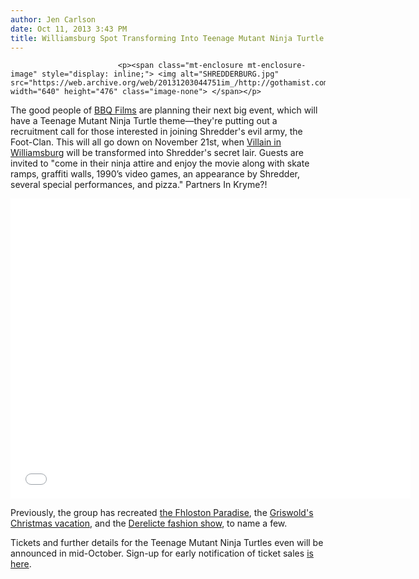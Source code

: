 ```yaml
---
author: Jen Carlson
date: Oct 11, 2013 3:43 PM
title: Williamsburg Spot Transforming Into Teenage Mutant Ninja Turtle Lair
---
```



                            
                            
                            
                            <p><span class="mt-enclosure mt-enclosure-image" style="display: inline;"> <img alt="SHREDDERBURG.jpg" src="https://web.archive.org/web/20131203044751im_/http://gothamist.com/attachments/arts_jen/SHREDDERBURG.jpg" width="640" height="476" class="image-none"> </span></p>

<p>The good people of <a href="https://web.archive.org/web/20131203044751/http://gothamist.com/tags/bbqfilms">BBQ Films</a> are planning their next big event, which will have a Teenage Mutant Ninja Turtle theme&#x2014;they&apos;re putting out a recruitment call for those interested in joining Shredder&apos;s evil army, the Foot-Clan. This will all go down on November 21st, when <a href="https://web.archive.org/web/20131203044751/http://www.yelp.com/biz/villain-llc-brooklyn">Villain in Williamsburg</a> will be transformed into Shredder&apos;s secret lair. Guests are invited to &quot;come in their ninja attire and enjoy the movie along with skate ramps, graffiti walls, 1990&#x2019;s video games, an appearance by Shredder, several special performances, and pizza.&quot; Partners In Kryme?!</p>

<p><iframe width="640" height="480" src="//web.archive.org/web/20131203044751if_/http://www.youtube.com/embed/VFsTr0kGAqU" frameborder="0" allowfullscreen></iframe></p>

<p>Previously, the group has recreated <a href="https://web.archive.org/web/20131203044751/http://gothamist.com/2013/08/28/photos_video_the_fifth_element_on_a.php">the Fhloston Paradise</a>, the <a href="https://web.archive.org/web/20131203044751/http://gothamist.com/2012/11/26/griswold_family_christmas.php">Griswold&apos;s Christmas vacation</a>, and the <a href="https://web.archive.org/web/20131203044751/http://gothamist.com/2012/09/05/derelicte_fashion_show.php">Derelicte fashion show</a>, to name a few.</p>

<p>Tickets and further details for the Teenage Mutant Ninja Turtles even will be announced in mid-October. Sign-up for early notification of ticket sales <a href="https://web.archive.org/web/20131203044751/http://jointhefoot.splashthat.com/#!">is here</a>.</p>
                            
                            
                            
